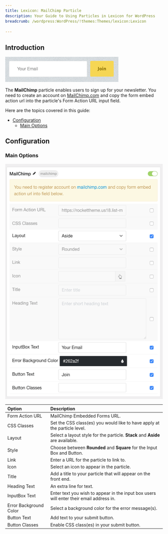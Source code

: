 ```yaml
---
title: Lexicon: MailChimp Particle
description: Your Guide to Using Particles in Lexicon for WordPress
breadcrumb: /wordpress:WordPress/!themes:Themes/lexicon:Lexicon

---
```


## Introduction

![](assets/particle_mailchimp1.png)

The **MailChimp** particle enables users to sign up for your newsletter. You need to create an account on <a href="https://mailchimp.com/" target="_blank">MailChimp.com</a> and copy the form embed action url into the particle's Form Action URL input field.

Here are the topics covered in this guide:

* [Configuration](#configuration)
    - [Main Options](#main-options)

## Configuration

### Main Options 

![](assets/particle_mailchimp2.png)

| Option                 | Description                                                                             |
| :-----                 | :-----                                                                                  |
| Form Action URL        | MailChimp Embedded Forms URL.                                                           |
| CSS Classes            | Set the CSS class(es) you would like to have apply at the particle level.               |
| Layout                 | Select a layout style for the particle. **Stack** and **Aside** are available.          |
| Style                  | Choose between **Rounded** and **Square** for the Input Box and Button.                 |
| Link                   | Enter a URL for the particle to link to.                                                |
| Icon                   | Select an icon to appear in the particle.                                               |
| Title                  | Add a title to your particle that will appear on the front end.                         |
| Heading Text           | An extra line for text.                                                                 |
| InputBox Text          | Enter text you wish to appear in the input box users will enter their email address in. |
| Error Background Color | Select a background color for the error message(s).                                     |
| Button Text            | Add text to your submit button.                                                         |
| Button Classes         | Enable CSS class(es) in your submit button.                                             |
